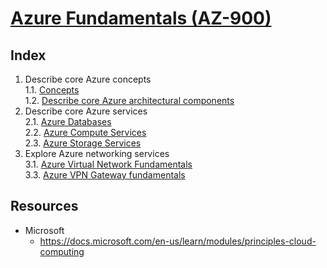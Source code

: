 # [Azure Fundamentals (AZ-900)](https://docs.microsoft.com/en-gb/learn/paths/az-900-describe-cloud-concepts/)

## Index

1. Describe core Azure concepts\
   1.1. [Concepts](./1.1_describe-core-azure-concepts.md)\
   1.2. [Describe core Azure architectural components](./1.2_describe-core-azure-architectural-components.md)
2. Describe core Azure services\
   2.1. [Azure Databases](./2.1_describe-core-azure-services_databases.md)\
   2.2. [Azure Compute Services](./2.2_describe-core-azure-services_compute-services.md)\
   2.3. [Azure Storage Services](./2.3_describe-core-azure-services_storage-services.md)
3. Explore Azure networking services\
   3.1. [Azure Virtual Network Fundamentals](./3.1_explore-azure-networking-services_virtual-network_fundamentals.md)\
   3.3. [Azure VPN Gateway fundamentals](./3.3_explore-azure-networking-services_vpn-gateway_fundamentals.md.md)

## Resources

- Microsoft
  - https://docs.microsoft.com/en-us/learn/modules/principles-cloud-computing
